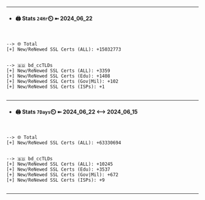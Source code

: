 

---
- #### 🖨️ **Stats** `24Hr`⏲️ ➼ 2024_06_22
```console


--> 🌐 Total
[+] New/ReNewed SSL Certs (ALL): +15032773


--> 🇧🇩 bd_ccTLDs
[+] New/ReNewed SSL Certs (ALL): +3359
[+] New/ReNewed SSL Certs (Edu): +1408
[+] New/ReNewed SSL Certs (Gov|Mil): +102
[+] New/ReNewed SSL Certs (ISPs): +1


```

---
- #### 🖨️ **Stats** `7Days`⏲️ ➼ 2024_06_22 <--> 2024_06_15
```console


--> 🌐 Total
[+] New/ReNewed SSL Certs (ALL): +63330694


--> 🇧🇩 bd_ccTLDs
[+] New/ReNewed SSL Certs (ALL): +10245
[+] New/ReNewed SSL Certs (Edu): +3537
[+] New/ReNewed SSL Certs (Gov|Mil): +672
[+] New/ReNewed SSL Certs (ISPs): +9


```

---

